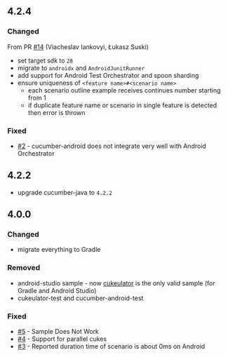 ## 4.2.4
### Changed
From PR [#14](https://github.com/cucumber/cucumber-android/pull/14) (Viacheslav Iankovyi, Łukasz Suski)
  * set target sdk to `28`
  * migrate to `androidx` and `AndroidJunitRunner`
  * add support for Android Test Orchestrator and spoon sharding
  * ensure uniqueness of `<feature name>#<scenario name>`
    * each scenario outline example receives continues number starting from 1
    * if duplicate feature name or scenario in single feature is detected then error is thrown 
     
### Fixed
  * [#2](https://github.com/cucumber/cucumber-android/issues/2) - cucumber-android does not integrate very well with Android Orchestrator

## 4.2.2

 * upgrade cucumber-java to `4.2.2`

## 4.0.0

### Changed
 * migrate everything to Gradle
 
### Removed
  * android-studio sample - now [cukeulator](https://github.com/cucumber/cucumber-android/tree/master/cukeulator) is the only valid sample (for Gradle and Android Studio)
  * cukeulator-test and cucumber-android-test

### Fixed
 * [#5](https://github.com/cucumber/cucumber-android/issues/5) - Sample Does Not Work
 * [#4](https://github.com/cucumber/cucumber-android/issues/4) - Support for parallel cukes 
 * [#3](https://github.com/cucumber/cucumber-android/issues/3) - Reported duration time of scenario is about 0ms on Android  